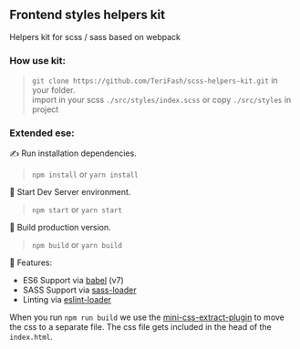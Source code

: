 ## Frontend styles helpers kit

Helpers kit for scss / sass based on webpack

### How use kit:

> ```git clone https://github.com/TeriFash/scss-helpers-kit.git``` in your folder.<br />
> import in your scss `./src/styles/index.scss` or copy `./src/styles` in project

### Extended ese:

✍ Run installation dependencies.<br />

> `npm install` or `yarn install` 

🏃 Start Dev Server environment.<br />

> `npm start` or `yarn start`

🎁 Build production version.<br />

> `npm build` or `yarn build`

🚚 Features:

* ES6 Support via [babel](https://babeljs.io/) (v7)
* SASS Support via [sass-loader](https://github.com/jtangelder/sass-loader)
* Linting via [eslint-loader](https://github.com/MoOx/eslint-loader)

When you run `npm run build` we use the [mini-css-extract-plugin](https://github.com/webpack-contrib/mini-css-extract-plugin) to move the css to a separate file. The css file gets included in the head of the `index.html`.
